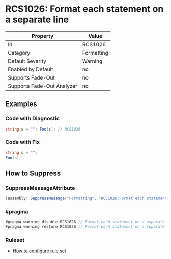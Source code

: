 # RCS1026: Format each statement on a separate line

Property | Value
--- | ---
Id|RCS1026
Category|Formatting
Default Severity|Warning
Enabled by Default|no
Supports Fade\-Out|no
Supports Fade\-Out Analyzer|no

## Examples

### Code with Diagnostic

```csharp
string s = ""; Foo(s); // RCS1026
```

### Code with Fix

```csharp
string s = "";
Foo(s);
```

## How to Suppress

### SuppressMessageAttribute

```csharp
[assembly: SuppressMessage("Formatting", "RCS1026:Format each statement on a separate line.", Justification = "<Pending>")]
```

### \#pragma

```csharp
#pragma warning disable RCS1026 // Format each statement on a separate line.
#pragma warning restore RCS1026 // Format each statement on a separate line.
```

### Ruleset

* [How to configure rule set](../HowToConfigureAnalyzers.md)

